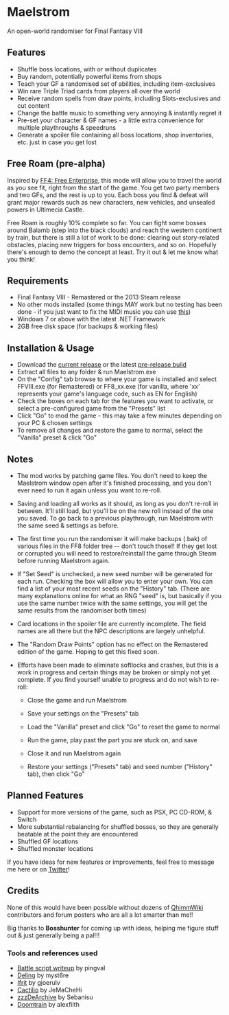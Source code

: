 # Maelstrom

An open-world randomiser for Final Fantasy VIII

## Features

* Shuffle boss locations, with or without duplicates
* Buy random, potentially powerful items from shops
* Teach your GF a randomised set of abilities, including item-exclusives
* Win rare Triple Triad cards from players all over the world
* Receive random spells from draw points, including Slots-exclusives and cut content
* Change the battle music to something very annoying & instantly regret it
* Pre-set your character & GF names - a little extra convenience for multiple playthroughs & speedruns
* Generate a spoiler file containing all boss locations, shop inventories, etc. just in case you get lost

## Free Roam (pre-alpha)

Inspired by [FF4: Free Enterprise](https://ff4fe.com), this mode will allow you to travel the world as you see fit, right from the start of the game. You get two party members and two GFs, and the rest is up to you. Each boss you find & defeat will grant major rewards such as new characters, new vehicles, and unsealed powers in Ultimecia Castle.

Free Roam is roughly 10% complete so far. You can fight some bosses around Balamb (step into the black clouds) and reach the western continent by train, but there is still a lot of work to be done: clearing out story-related obstacles, placing new triggers for boss encounters, and so on. Hopefully there's enough to demo the concept at least. Try it out & let me know what you think!

## Requirements

* Final Fantasy VIII - Remastered or the 2013 Steam release
* No other mods installed (some things MAY work but no testing has been done - if you just want to fix the MIDI music you can use [this](https://steamcommunity.com/app/39150/discussions/0/35221031741516824/))
* Windows 7 or above with the latest .NET Framework
* 2GB free disk space (for backups & working files)

## Installation & Usage

* Download the [current release](https://github.com/sleepeybunney/maelstrom/releases) or the latest [pre-release build](https://github.com/sleepeybunney/maelstrom/actions)
* Extract all files to any folder & run Maelstrom.exe
* On the "Config" tab browse to where your game is installed and select FFVIII.exe (for Remastered) or FF8_xx.exe (for vanilla, where 'xx' represents your game's language code, such as EN for English)
* Check the boxes on each tab for the features you want to activate, or select a pre-configured game from the "Presets" list
* Click "Go" to mod the game - this may take a few minutes depending on your PC & chosen settings
* To remove all changes and restore the game to normal, select the "Vanilla" preset & click "Go"

## Notes

* The mod works by patching game files. You don't need to keep the Maelstrom window open after it's finished processing, and you don't ever need to run it again unless you want to re-roll.

* Saving and loading all works as it should, as long as you don't re-roll in between. It'll still load, but you'll be on the new roll instead of the one you saved. To go back to a previous playthrough, run Maelstrom with the same seed & settings as before.

* The first time you run the randomiser it will make backups (.bak) of various files in the FF8 folder tree -- don't touch those!! If they get lost or corrupted you will need to restore/reinstall the game through Steam before running Maelstrom again.

* If "Set Seed" is unchecked, a new seed number will be generated for each run. Checking the box will allow you to enter your own. You can find a list of your most recent seeds on the "History" tab. (There are many explanations online for what an RNG "seed" is, but basically if you use the same number twice with the same settings, you will get the same results from the randomiser both times)

* Card locations in the spoiler file are currently incomplete. The field names are all there but the NPC descriptions are largely unhelpful.

* The "Random Draw Points" option has no effect on the Remastered edition of the game. Hoping to get this fixed soon.

* Efforts have been made to eliminate softlocks and crashes, but this is a work in progress and certain things may be broken or simply not yet complete. If you find yourself unable to progress and do not wish to re-roll:
  
  * Close the game and run Maelstrom

  * Save your settings on the "Presets" tab

  * Load the "Vanilla" preset and click "Go" to reset the game to normal

  * Run the game, play past the part you are stuck on, and save

  * Close it and run Maelstrom again

  * Restore your settings ("Presets" tab) and seed number ("History" tab), then click "Go"

## Planned Features

* Support for more versions of the game, such as PSX, PC CD-ROM, & Switch
* More substantial rebalancing for shuffled bosses, so they are generally beatable at the point they are encountered
* Shuffled GF locations
* Shuffled monster locations

If you have ideas for new features or improvements, feel free to message me here or on [Twitter](https://twitter.com/sleepeybunney)!

## Credits

None of this would have been possible without dozens of [QhimmWiki](https://wiki.ffrtt.ru/index.php/FF8) contributors and forum posters who are all a lot smarter than me!!

Big thanks to **Bosshunter** for coming up with ideas, helping me figure stuff out & just generally being a pal!!!

### Tools and references used

* [Battle script writeup](http://pingval.g1.xrea.com/psff8/research/index_en.html#enemy-ai) by pingval
* [Deling](https://github.com/myst6re/deling) by myst6re
* [Ifrit](https://sourceforge.net/projects/ifrit/) by gjoerulv
* [Cactilio](http://forums.qhimm.com/index.php?topic=16275.0) by JeMaCheHi
* [zzzDeArchive](https://github.com/Sebanisu/zzzDeArchive) by Sebanisu
* [Doomtrain](https://github.com/alexfilth/doomtrain) by alexfilth
